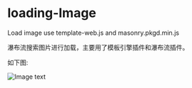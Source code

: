 # loading-Image

Load image use template-web.js and masonry.pkgd.min.js

瀑布流搜索图片进行加载，主要用了模板引擎插件和瀑布流插件。

如下图:

![Image text](https://github.com/cao-lianhui/loading-Image/blob/master/image/masonry2.gif)
